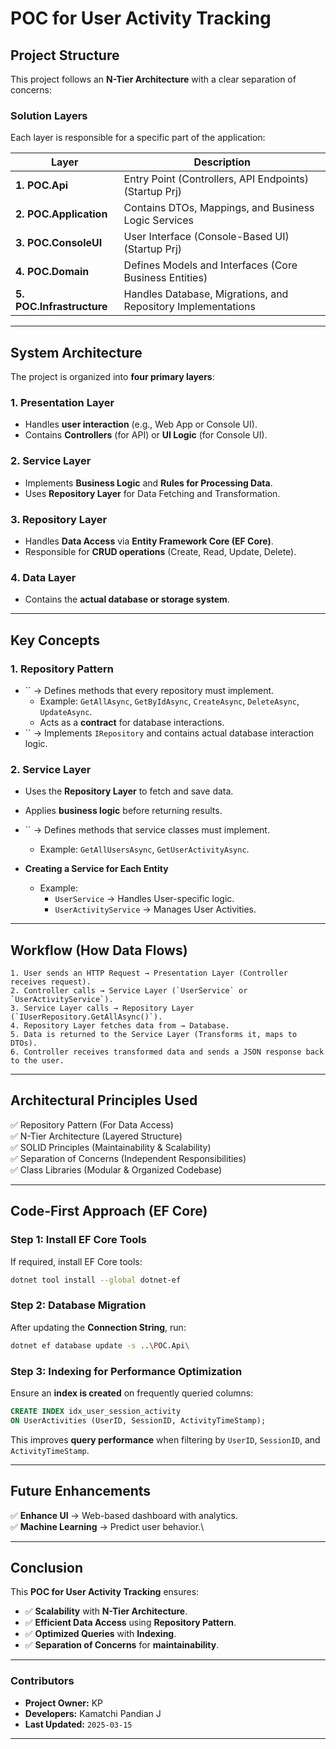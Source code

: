 # **POC for User Activity Tracking**

## **Project Structure**

This project follows an **N-Tier Architecture** with a clear separation of concerns:

### **Solution Layers**

Each layer is responsible for a specific part of the application:

| Layer                     | Description                                                  |
| ------------------------- | ------------------------------------------------------------ |
| **1. POC.Api**            | Entry Point (Controllers, API Endpoints) (Startup Prj)                     |
| **2. POC.Application**    | Contains DTOs, Mappings, and Business Logic Services         |
| **3. POC.ConsoleUI**      | User Interface (Console-Based UI) (Startup Prj)                           |
| **4. POC.Domain**         | Defines Models and Interfaces (Core Business Entities)       |
| **5. POC.Infrastructure** | Handles Database, Migrations, and Repository Implementations |

---

## **System Architecture**

The project is organized into **four primary layers**:

### **1. Presentation Layer**

- Handles **user interaction** (e.g., Web App or Console UI).
- Contains **Controllers** (for API) or **UI Logic** (for Console UI).

### **2. Service Layer**

- Implements **Business Logic** and **Rules for Processing Data**.
- Uses **Repository Layer** for Data Fetching and Transformation.

### **3. Repository Layer**

- Handles **Data Access** via **Entity Framework Core (EF Core)**.
- Responsible for **CRUD operations** (Create, Read, Update, Delete).

### **4. Data Layer**

- Contains the **actual database or storage system**.

---

## **Key Concepts**

### **1. Repository Pattern**

- `` → Defines methods that every repository must implement.
  - Example: `GetAllAsync`, `GetByIdAsync`, `CreateAsync`, `DeleteAsync`, `UpdateAsync`.
  - Acts as a **contract** for database interactions.
- `` → Implements `IRepository` and contains actual database interaction logic.

### **2. Service Layer**

- Uses the **Repository Layer** to fetch and save data.

- Applies **business logic** before returning results.

- `` → Defines methods that service classes must implement.

  - Example: `GetAllUsersAsync`, `GetUserActivityAsync`.

- **Creating a Service for Each Entity**

  - Example:
    - `UserService` → Handles User-specific logic.
    - `UserActivityService` → Manages User Activities.

---

## **Workflow (How Data Flows)**

```
1. User sends an HTTP Request → Presentation Layer (Controller receives request).
2. Controller calls → Service Layer (`UserService` or `UserActivityService`).
3. Service Layer calls → Repository Layer (`IUserRepository.GetAllAsync()`).
4. Repository Layer fetches data from → Database.
5. Data is returned to the Service Layer (Transforms it, maps to DTOs).
6. Controller receives transformed data and sends a JSON response back to the user.
```

---

## **Architectural Principles Used**

✅ Repository Pattern (For Data Access)\
✅ N-Tier Architecture (Layered Structure)\
✅ SOLID Principles (Maintainability & Scalability)\
✅ Separation of Concerns (Independent Responsibilities)\
✅ Class Libraries (Modular & Organized Codebase)

---

## **Code-First Approach (EF Core)**

### **Step 1: Install EF Core Tools**

If required, install EF Core tools:

```bash
dotnet tool install --global dotnet-ef
```

### **Step 2: Database Migration**

After updating the **Connection String**, run:

```bash
dotnet ef database update -s ..\POC.Api\
```

### **Step 3: Indexing for Performance Optimization**

Ensure an **index is created** on frequently queried columns:

```sql
CREATE INDEX idx_user_session_activity
ON UserActivities (UserID, SessionID, ActivityTimeStamp);
```

This improves **query performance** when filtering by `UserID`, `SessionID`, and `ActivityTimeStamp`.

---

## **Future Enhancements**

✅ **Enhance UI** → Web-based dashboard with analytics.\
✅ **Machine Learning** → Predict user behavior.\


---

## **Conclusion**

This **POC for User Activity Tracking** ensures:

- ✅ **Scalability** with **N-Tier Architecture**.
- ✅ **Efficient Data Access** using **Repository Pattern**.
- ✅ **Optimized Queries** with **Indexing**.
- ✅ **Separation of Concerns** for **maintainability**.

---

### **Contributors**

- **Project Owner:** KP
- **Developers:** Kamatchi Pandian J	
- **Last Updated:** `2025-03-15`

---
